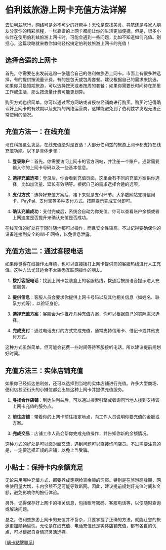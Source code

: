 # 伯利兹旅游上网卡充值方法详解

去伯利兹旅行，网络可是必不可少的好帮手！无论是查找美食、导航还是与家人朋友分享你的精彩旅程，一张靠谱的上网卡都能让你的生活更加便捷。但是，很多小伙伴在使用伯利兹旅游上网卡时，可能会遇到一些问题，比如不知道如何充值。别担心，这篇攻略就来教你如何轻松搞定伯利兹旅游上网卡的充值！

## 选择合适的上网卡

首先，你需要在出发前选购一张适合自己的伯利兹旅游上网卡。市面上有很多种选择，有的提供按流量计费，有的是包天或包周套餐。建议根据自己的需求来挑选，如果你只是短期旅游，可以选择按天或者按周的套餐；如果你需要长时间待在那里工作或生活，那么按流量计费可能更划算。

购买方式也很简单，你可以通过官方网站或者授权经销商进行购买。购买时记得确认好上网卡的有效期以及支持的网络运营商，这样能避免到了伯利兹才发现无法正常使用的情况。

## 充值方法一：在线充值

现在科技这么发达，在线充值绝对是首选！大部分伯利兹的旅游上网卡都支持在线充值功能。以下是具体步骤：

1. **登录账户**：首先，你需要访问上网卡的官方网站，并注册一个账户。通常需要输入你的上网卡号码以及一些基本信息。
   
2. **选择充值选项**：登录后，你会看到充值页面。这里会有不同的充值方案供你选择，比如加流量、延长有效期等。根据自己的需求选择合适的选项。

3. **支付方式**：选择好充值方案后，接下来就是支付环节。大多数网站支持信用卡、PayPal、支付宝等多种支付方式。按照提示完成支付即可。

4. **确认充值成功**：支付完成后，系统会自动为你充值。你可以查看账户余额或者上网速度是否提升来确认充值是否成功。

在线充值的好处在于随时随地都可以操作，而且安全性较高。不过记得要确保你的设备连接到安全的Wi-Fi网络，以免信息泄露。

## 充值方法二：通过客服电话

如果你觉得在线操作太麻烦，也可以直接拨打上网卡提供商的客服热线进行人工充值。这种方法尤其适合不太熟悉互联网操作的朋友。

1. **拨打客服电话**：找到上网卡包装盒上的客服热线，拨通后按照语音提示进入充值服务。

2. **提供信息**：客服人员会要求你提供上网卡号码以及其他相关信息（如姓名、联系方式等），以验证身份。

3. **选择充值方案**：客服会为你推荐几种充值方案，你可以根据自己的实际需求选择。

4. **完成支付**：通过电话支付的方式完成充值，通常支持信用卡、借记卡或其他支付方式。

这种方式虽然简单，但可能会花费一些时间等待客服接听电话，所以建议提前规划好时间。

## 充值方法三：实体店铺充值

如果你已经抵达伯利兹，还可以选择到当地的实体店铺进行充值。许多大型商场、便利店甚至街头的小摊位都会出售这种上网卡并提供充值服务。

1. **寻找合作店铺**：到达伯利兹后，可以通过搜索引擎或者询问当地人找到支持该上网卡充值的服务点。

2. **前往店铺**：带着你的上网卡前往指定地点，向工作人员说明你要充值的金额或方案。

3. **完成交易**：店铺工作人员会帮你完成充值操作，并告知你新的余额情况。

这种方式的好处是可以面对面交流，遇到问题可以直接询问店员。不过需要注意的是，一定要选择正规的店铺，以免上当受骗。

## 小贴士：保持卡内余额充足

无论采用哪种充值方式，都要养成定期检查余额的习惯。特别是在旅游高峰期，网络使用量大增，卡内余额不足可能导致断网。因此，建议提前规划好充值时间和金额，避免影响你的旅行体验。

另外，记得保存好上网卡的相关信息，包括账号密码、客服电话等，以便随时查询或解决问题。

总之，伯利兹旅游上网卡的充值并不复杂，只要掌握了正确的方法，就能让您的旅途更加顺畅愉快。无论是在线充值、电话充值还是实体店铺充值，都有各自的优点，可以根据自身情况灵活选择。

[[購卡點擊聯系](https://t.me/s/esim1088)]